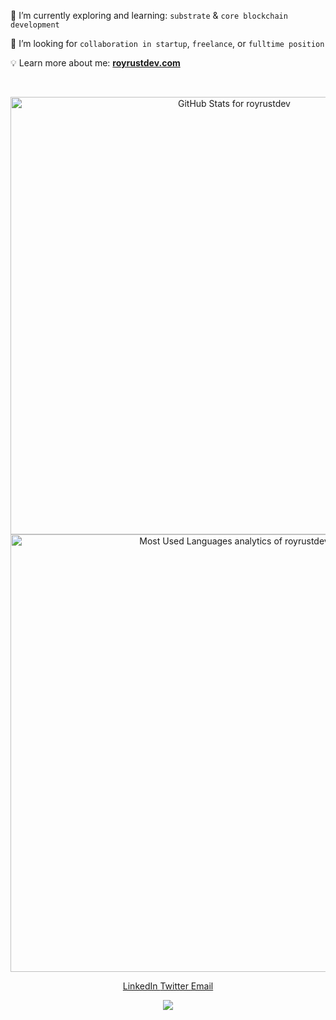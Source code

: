 🦀 I’m currently exploring and learning: `substrate` & `core blockchain development`

🚀 I’m looking for `collaboration in startup`, `freelance`, or `fulltime position`

💡 Learn more about me: **[royrustdev.com](https://royrustdev.com)**

<br />

<p align="center">
<img src="https://github-readme-stats.vercel.app/api?username=royrustdev&show_icons=true&include_all_commits=true&count_private=true&theme=jolly&layout=compact&hide_border=true&card_width=600&line_height=40" alt="GitHub Stats for royrustdev" width="700"/>
<img src="https://github-readme-stats.vercel.app/api/top-langs?username=royrustdev&show_icons=true&locale=en&layout=compact&theme=jolly&custom_title=Languages%20I%20wrote%20&langs_count=10&hide_border=true&line_height=40" alt="Most Used Languages analytics of royrustdev" width="700"/>
</p>

<p align="center">
<a href="https://www.linkedin.com/in/royrustdev" target="_blank">
LinkedIn
</a>
<a href="https://twitter.com/royrustdev" target="_blank">
Twitter
</a>
<a href="mailto:royrustdev@gmail.com">Email</a>
</p>

<p align="center">
<img src="https://readme-typing-svg.herokuapp.com/?font=Architects+Daughter&size=22&center=true&vCenter=true&color=33ED98&lines=Thanks+For+Visiting+My+Profile+🙏;Have+A+Great+Day+!!!" />
</p>
